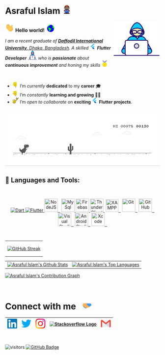 # Asraful Islam  <img src="Assets/Mario_Hello_Big.gif" width="30px" height = "30px">


<img align="right" alt="Developer" src="Assets/Developer.gif" width="30%" />

### <img src="Assets/Hi.gif" width="29px" height = "29px" > **Hello world!** &nbsp;<img src="Assets/Earth.gif" width="24px" height = "24px" >

<p>
  <em>
    I am a recent graduate of <a href="https://daffodilvarsity.edu.bd//"> <b>Daffodil International University</b>, Dhaka, Bangladesh</a>.  
    A skilled <img alt="flutter icon" src="Assets/flutter.png" width="20vw" height = "20vw"  /> <b>Flutter Developer</b> <img src="Assets/Developer.gif" width="30px" height="30px"> who is <b>passionate</b> about <b>continuous improvement</b> and honing my skills <img src="Assets/Medal.gif" width="20px" height="20px">
  </em>  
</p>

<br>

- <img alt="wave" src="Assets/wave.gif" width="20px" height="20px" /> I’m *currently* **dedicated** to my **career** 🎓
- <img alt="wave" src="Assets/wave.gif" width="20px" height="20px" /> I’m *constantly* **learning and growing** 👨‍💻   
- <img alt="headbang" src="Assets/headbang.gif" width="20px" height="20px" /> I’m *open to collaborate* on **exciting <img alt="flutter icon" src="Assets/flutter.png" width="20vw" height = "20vw"  /> Flutter projects**.

<br>

<img alt="Dino gaeme" src="Assets/dino.gif"/>

## 🚀 Languages and Tools:

<br>

<p align="center"> 
    <a href="https://dart.dev/" target="_blank"> <img src="https://img.icons8.com/color/48/000000/dart.png" title="Dart"/> </a>
    <a href="https://flutter.dev/" target="_blank"> <img src="https://img.icons8.com/color/48/000000/flutter.png" title="Flutter"/> </a> 
    <a href="https://nodejs.org/" target="_blank"> <img src="https://www.vectorlogo.zone/logos/nodejs/nodejs-icon.svg" title="NodeJS" width="43" height="43"/>&nbsp;&nbsp;</a>
    <a href="https://www.mysql.com/" target="_blank"> <img src="https://www.vectorlogo.zone/logos/mysql/mysql-icon.svg" title="MySql" width="43" height="43"/> </a>
    <a href="https://firebase.google.com/" target="_blank"> <img src="https://www.vectorlogo.zone/logos/firebase/firebase-icon.svg" title="Firebase" width="43" height="43"/> </a>
    <a href="https://www.thunderclient.com/" target="_blank"> <img src="https://rangav.gallerycdn.vsassets.io/extensions/rangav/vscode-thunder-client/1.18.6/1660551595847/Microsoft.VisualStudio.Services.Icons.Default" title="Thunder Client" width="43" height="43"/>&nbsp;</a>
    <a href="https://www.apachefriends.org/index.html" target="_blank"> <img src="https://upload.wikimedia.org/wikipedia/en/thumb/7/78/XAMPP_logo.svg/220px-XAMPP_logo.svg.png" title="XAMPP" width="41" height="41"/>&nbsp;&nbsp;</a>
    <a href="https://git-scm.com/" target="_blank"> <img src="https://www.vectorlogo.zone/logos/git-scm/git-scm-icon.svg" title="Git" width="43" height="43"/>&nbsp;&nbsp;</a>
    <a href="https://github.com/" target="_blank"> <img src="https://www.vectorlogo.zone/logos/github/github-icon.svg" title="GitHub" width="43" height="43"/>&nbsp;&nbsp;</a>
    <a href="https://code.visualstudio.com/" target="_blank"> <img src="https://code.visualstudio.com/assets/images/code-stable.png" title="Visual Studio" width="43" height="43"/>&nbsp;&nbsp;</a> 
    <a href="https://developer.android.com/" target="_blank"> <img src="https://img.icons8.com/color/48/000000/android-studio--v2.png" title="Android Studio" width="43" height="43"/>&nbsp;&nbsp;</a> 
    <a href="https://developer.apple.com/xcode/" target="_blank"> <img src="https://upload.wikimedia.org/wikipedia/en/5/56/Xcode_14_icon.png" title="Xcode" width="43" height="43"/>&nbsp;&nbsp;</a> 
     
</p>
<br>
    <table align="center">
        <tr>
            <td>
              <!-- Streak Stats-->
              
[![GitHub Streak](https://streak-stats.demolab.com/?user=emon526&theme=black-ice&background=0D1117&hide_border=true)](https://git.io/streak-stats)
            </td>
        </tr>
   </table>
<table align="center">
    <tr>
        <td>
            <!-- GitHub Stats-->
            <a  href="https://github.com/anuraghazra/github-readme-stats"><img alt="Asraful Islam's Github Stats" src="https://github-readme-stats.vercel.app/api?username=emon526&show_icons=true&count_private=true&theme=react&bg_color=0D1117&hide_border=true&rank_icon=percentile&include_all_commits=false" />
            </a>
        </td>
        <td>
            <!-- Most Languages-->
            <a href="https://github.com/anuraghazra/github-readme-stats"><img alt="Asraful Islam's Top Languages" src="https://github-readme-stats.vercel.app/api/top-langs/?username=emon526&langs_count=8.0&count_private=true&layout=compact&theme=react&bg_color=0D1117&hide_border=true" />
            </a>
        </td>
    </tr>
</table>

<!-- Contribution Graph -->
<p align="center">

  [![Asraful Islam's Contribution Graph](https://github-readme-activity-graph.vercel.app/graph?username=Emon526&theme=react-dark&bg_color=0D1117&hide_border=true)](https://github.com/Emon526/github-readme-activity-graph)
</p>

<br>

# Connect with me<img src="Assets/Handshake.gif" height="32px">

| [<img src="Assets/Linkedin.svg" alt="Linkedin Logo" width="32">](https://www.linkedin.com/in/asraful-islam-emon/) | [<img src="Assets/Twitter.svg" alt="Twitter Logo" width="32">](https://twitter.com/emon526) | [<img src="Assets/Instagram.svg" alt="instagram logo" width="32">](https://www.instagram.com/asraful_islam_emon/)| [<img src="https://cdn.svgporn.com/logos/stackoverflow-icon.svg" alt="Stackoverflow Logo" width="28">](https://stackoverflow.com/users/14610345/asraful-islam) |  [<img src="Assets/Gmail.svg" alt="Gmail logo" height="32">](mailto:emonats526@gmail.com)
|:---:|:---:|:---:|:---:|:---:|

<br>

![visitors](https://visitor-badge.laobi.icu/badge?page_id=Emon526)
<a href="https://github.com/emon526?tab=followers"><img src="https://img.shields.io/github/followers/emon526?label=Followers&style=social" alt="GitHub Badge"></a>
</p>

<!-- profile visit -->

<!-- ![](https://komarev.com/ghpvc/?username=Emon526) -->

